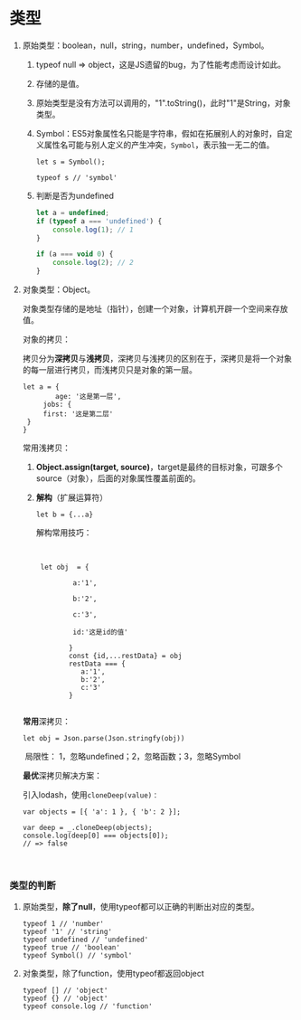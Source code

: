# 类型

1. 原始类型：boolean，null，string，number，undefined，Symbol。

   1. typeof null => object，这是JS遗留的bug，为了性能考虑而设计如此。

   2. 存储的是值。

   3. 原始类型是没有方法可以调用的，"1".toString()，此时"1"是String，对象类型。

   4. Symbol：ES5对象属性名只能是字符串，假如在拓展别人的对象时，自定义属性名可能与别人定义的产生冲突，`Symbol`，表示独一无二的值。

      ```
      let s = Symbol();
      
      typeof s // 'symbol'
      ```

   5. 判断是否为undefined

      ```js
      let a = undefined;
      if (typeof a === 'undefined') {
          console.log(1); // 1
      }
      
      if (a === void 0) {
          console.log(2); // 2
      }
      ```

      

2. 对象类型：Object。

   对象类型存储的是地址（指针），创建一个对象，计算机开辟一个空间来存放值。

   对象的拷贝：

   拷贝分为**深拷贝**与**浅拷贝**，深拷贝与浅拷贝的区别在于，深拷贝是将一个对象的每一层进行拷贝，而浅拷贝只是对象的第一层。

   ```
   let a = {
           age: '这是第一层',
       	jobs: {
   		first: '这是第二层'
   	}
   }
   ```

   常用浅拷贝：

   1. **Object.assign(target, source)**，target是最终的目标对象，可跟多个source（对象），后面的对象属性覆盖前面的。

   2. **解构**（扩展运算符）

      `let b = {...a}` 

      解构常用技巧：

      ​	

      ```
       let obj  = {
      
              ​	a:'1',
      
              ​	b:'2',
      
              ​	c:'3',
      
              ​	id:'这是id的值'	
      
              }
              const {id,...restData} = obj
              restData === {
                 a:'1',
                 b:'2',
                 c:'3'
              }
      
      
      ```

      

   **常用**深拷贝：

   `let obj = Json.parse(Json.stringfy(obj))`

   ​	局限性：	1，忽略undefined；2，忽略函数；3，忽略Symbol

   **最优**深拷贝解决方案：

   引入lodash，使用`cloneDeep(value)：` 

   ```
   var objects = [{ 'a': 1 }, { 'b': 2 }];
    
   var deep = _.cloneDeep(objects);
   console.log(deep[0] === objects[0]);
   // => false
   ```

   ​	

### 类型的判断

1. 原始类型，**除了null**，使用typeof都可以正确的判断出对应的类型。

   ```
   typeof 1 // 'number'
   typeof '1' // 'string'
   typeof undefined // 'undefined'
   typeof true // 'boolean'
   typeof Symbol() // 'symbol'
   ```

2. 对象类型，除了function，使用typeof都返回object

   ```
   typeof [] // 'object'
   typeof {} // 'object'
   typeof console.log // 'function'
   ```

   

